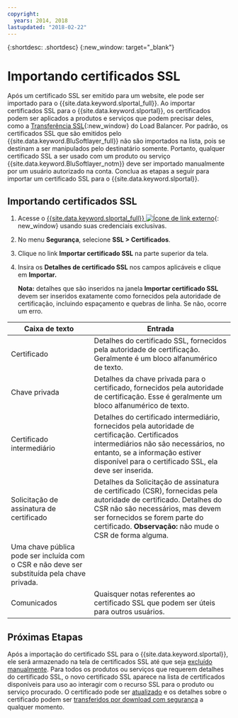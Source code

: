 ```yaml
---
copyright:
  years: 2014, 2018
lastupdated: "2018-02-22"
---
```


{:shortdesc: .shortdesc}
{:new_window: target="_blank"}

# Importando certificados SSL

Após um certificado SSL ser emitido para um website, ele pode ser importado para o {{site.data.keyword.slportal_full}}. Ao importar certificados SSL para o {{site.data.keyword.slportal}}, os certificados podem ser aplicados a produtos e serviços que podem precisar deles, como a [Transferência SSL](/docs/infrastructure/local-load-balancer/configure-ssl-offloading-load-balancer.html){:new_window} do Load Balancer. 
Por padrão, os certificados SSL que são emitidos pelo {{site.data.keyword.BluSoftlayer_full}} não são importados na lista,
pois se destinam a ser manipulados pelo destinatário somente. Portanto, qualquer certificado SSL a ser usado com um produto ou serviço {{site.data.keyword.BluSoftlayer_notm}} deve ser importado manualmente por um usuário autorizado na conta. 
Conclua as etapas a seguir para importar um certificado SSL para o {{site.data.keyword.slportal}}.

## Importando certificados SSL

1. Acesse o [{{site.data.keyword.slportal_full}} ![Ícone de link externo](../../icons/launch-glyph.svg "Ícone de link externo")](https://control.softlayer.com/){: new_window} usando suas credenciais exclusivas.
2. No menu **Segurança**, selecione **SSL > Certificados**.
3. Clique no link **Importar certificado SSL** na parte superior da tela.
4. Insira os **Detalhes de certificado SSL** nos campos aplicáveis e clique em **Importar.**

   **Nota:** detalhes que são inseridos na janela **Importar certificado SSL** devem ser
inseridos exatamente como fornecidos pela autoridade de certificação, incluindo espaçamento e quebras de linha. Se não, ocorre um erro.

| Caixa de texto | Entrada |
| -------- | ----- |
|Certificado |Detalhes do certificado SSL, fornecidos pela autoridade de certificação. Geralmente é um bloco alfanumérico de texto.|
|Chave privada | Detalhes da chave privada para o certificado, fornecidos pela autoridade de certificação. Esse é geralmente um bloco alfanumérico de texto.|
|Certificado intermediário | Detalhes do certificado intermediário, fornecidos pela autoridade de certificação. Certificados intermediários não são necessários, no entanto, se a informação estiver disponível para o certificado SSL, ela deve ser inserida.|
| Solicitação de assinatura de certificado | Detalhes da Solicitação de assinatura de certificado (CSR), fornecidas pela autoridade de certificado. Detalhes do CSR não são necessários, mas devem ser fornecidos se forem parte do certificado. **Observação:** não mude o CSR de forma alguma. 
Uma chave pública pode ser incluída com o CSR e não deve ser substituída pela chave privada.|
|Comunicados | Quaisquer notas referentes ao certificado SSL que podem ser úteis para outros usuários.


## Próximas Etapas

Após a importação do certificado SSL para o {{site.data.keyword.slportal}}, ele será armazenado na tela
de certificados SSL até que seja [excluído manualmente](delete-ssl-certificate.html). Para todos os produtos ou
serviços que requerem detalhes do certificado SSL, o novo certificado SSL aparece na lista de certificados disponíveis para uso
ao interagir com o recurso SSL para o produto ou serviço procurado. O certificado pode ser
[atualizado](view-and-update-ssl-certificate.html) e os detalhes sobre o certificado podem ser
[transferidos por download com segurança](download-ssl-certificate-details.html) a qualquer momento.

